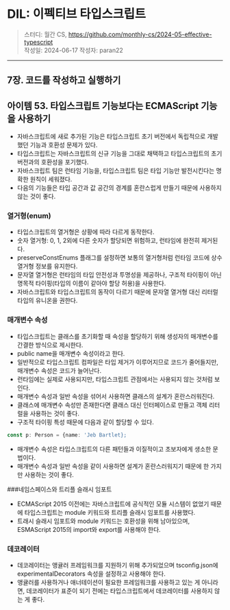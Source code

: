 # DIL: 이펙티브 타입스크립트

> 스터디: 월간 CS, https://github.com/monthly-cs/2024-05-effective-typescript  
> 작성일: 2024-06-17
> 작성자: paran22

---

## 7장. 코드를 작성하고 실행하기
## 아이템 53. 타입스크립트 기능보다는 ECMAScript 기능을 사용하기

- 자바스크립트에 새로 추가된 기능은 타입스크립트 초기 버전에서 독립적으로 개발했던 기능과 호환성 문제가 있다.
- 타입스크립트는 자바스크립트의 신규 기능을 그대로 채택하고 타입스크립트의 초기 버전과의 호환성을 포기했다.
- 자바스크립트 팀은 런타임 기능을, 타입스크립트 팀은 타입 기능만 발전시킨다는 명확한 원칙이 세워졌다.
- 다음의 기능들은 타입 공간과 값 공간의 경계를 혼란스럽게 만들기 때문에 사용하지 않는 것이 좋다.

### 열거형(enum)
- 타입스크립트의 열거형은 상황에 따라 다르게 동작한다.
- 숫자 열거형: 0, 1, 2외에 다른 숫자가 할당되면 위험하고, 런타임에 완전히 제거된다.
- preserveConstEnums 플래그를 설정하면 보통의 열거형처럼 런타임 코드에 상수 열거형 정보를 유지한다.
- 문자열 열거형은 런타임의 타입 안전성과 투명성을 제공하나, 구조적 타이핑이 아닌 명목적 타이핑(타입의 이름이 같아야 할당 허용)을 사용한다.
- 자바스크립트와 타입스크립트의 동작이 다르기 때문에 문자열 열거형 대신 리터럴 타입의 유니온을 권한다.

### 매개변수 속성
- 타입스크립트는 클래스를 초기화할 때 속성을 할당하기 위해 생성자의 매개변수를 간결한 방식으로 제시한다.
- public name을 매개변수 속성이라고 한다.
- 일반적으로 타입스크립트 컴파일은 타입 제거가 이루어지므로 코드가 줄어들지만, 매개변수 속성은 코드가 늘어난다.
- 런타임에는 실제로 사용되지만, 타입스크립트 관점에서는 사용되지 않는 것처럼 보인다.
- 매개변수 속성과 일반 속성을 섞어서 사용하면 클래스의 설계가 혼란스러워진다.
- 클래스에 매개변수 속성만 존재한다면 클래스 대신 인터페이스로 만들고 객체 리터럴을 사용하는 것이 좋다.
- 구조적 타이핑 특성 때문에 다음과 같이 할당할 수 있다.
```ts
const p: Person = {name: 'Jeb Bartlet};
````
- 매개변수 속성은 타입스크립트의 다른 패턴들과 이질적이고 초보자에게 생소한 문법이다.
- 매개변수 속성과 일반 속성을 같이 사용하면 설계가 혼란스러워지기 때문에 한 가지만 사용하는 것이 좋다.

###네임스페이스와 트리플 슬래시 임포트
- ECMAScript 2015 이전에는 자바스크립트에 공식적인 모듈 시스템이 없었기 때문에 타입스크립트는 module 키워드와 트리플 슬래시 임포트를 사용했다.
- 트래시 슬래시 임포트와 module 키워드는 호환성을 위해 남아있으며, ESMAScript 2015의 import와 export를 사용해야 한다.

### 데코레이터
- 데코레이터는 앵귤러 프레임워크를 지원하기 위해 추가되었으며 tsconfig.json에 experimentalDecorators 속성을 설정하고 사용해야 한다.
- 앵귤러를 사용하거나 애너테이션이 필요한 프레임워크를 사용하고 있는 게 아니라면, 데코레이터가 표준이 되기 전에는 타입스크립트에서 데코레이터를 사용하지 않는 게 좋다.
